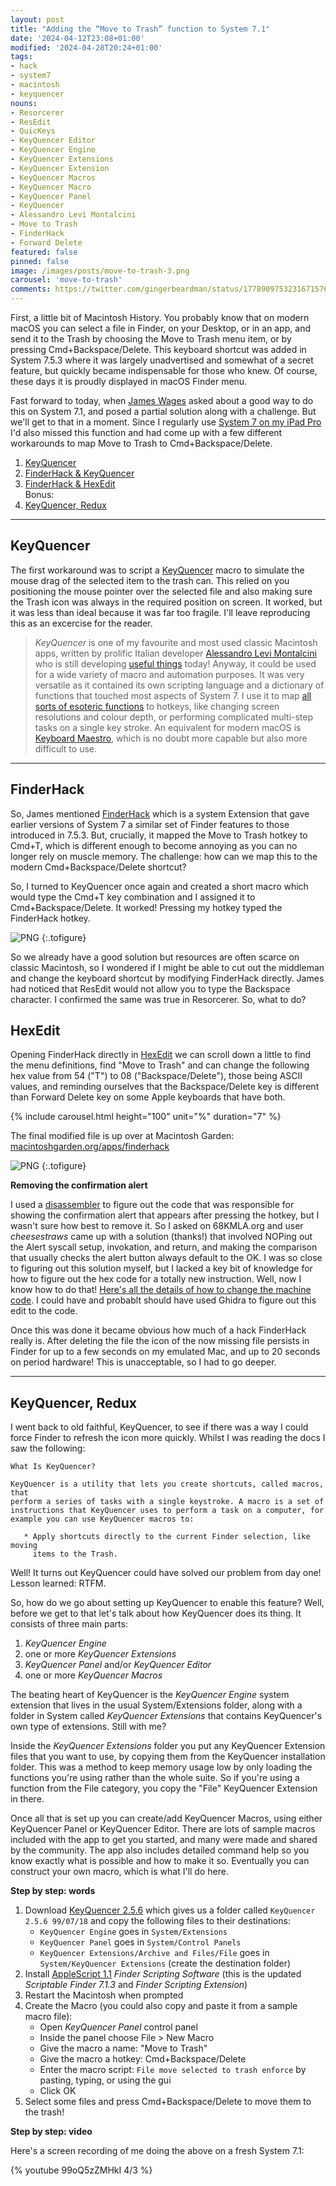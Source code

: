 ```yaml
---
layout: post
title: "Adding the “Move to Trash” function to System 7.1"
date: '2024-04-12T23:08+01:00'
modified: '2024-04-28T20:24+01:00'
tags:
- hack
- system7
- macintosh
- keyquencer
nouns:
- Resorcerer
- ResEdit
- QuicKeys
- KeyQuencer Editor
- KeyQuencer Engine
- KeyQuencer Extensions
- KeyQuencer Extension
- KeyQuencer Macros
- KeyQuencer Macro
- KeyQuencer Panel
- KeyQuencer
- Alessandro Levi Montalcini
- Move to Trash
- FinderHack
- Forward Delete
featured: false
pinned: false
image: /images/posts/move-to-trash-3.png
carousel: 'move-to-trash'
comments: https://twitter.com/gingerbeardman/status/1778909753231671576
---
```


First, a little bit of Macintosh History. You probably know that on modern macOS you can select a file in Finder, on your Desktop, or in an app, and send it to the Trash by choosing the Move to Trash menu item, or by pressing Cmd+Backspace/Delete. This keyboard shortcut was added in System 7.5.3 where it was largely unadvertised and somewhat of a secret feature, but quickly became indispensable for those who knew. Of course, these days it is proudly displayed in macOS Finder menu.

Fast forward to today, when [James Wages](https://twitter.com/james_wages) asked about a good way to do this on System 7.1, and posed a partial solution along with a challenge. But we'll get to that in a moment. Since I regularly use [System 7 on my iPad Pro](/2021/04/17/turning-an-ipad-pro-into-the-ultimate-classic-macintosh/) I'd also missed this function and had come up with a few different workarounds to map Move to Trash to Cmd+Backspace/Delete.

1. [KeyQuencer](#keyquencer)
1. [FinderHack & KeyQuencer](#finderhack)
1. [FinderHack & HexEdit](#hexedit) <br>Bonus:
1. [KeyQuencer, Redux](#keyquencer-redux)

----

## KeyQuencer

The first workaround was to script a [KeyQuencer](https://macintoshgarden.org/apps/keyquencer) macro to simulate the mouse drag of the selected item to the trash can. This relied on you positioning the mouse pointer over the selected file and also making sure the Trash icon was always in the required position on screen. It worked, but it was less than ideal because it was far too fragile. I'll leave reproducing this as an excercise for the reader.

> *KeyQuencer* is one of my favourite and most used classic Macintosh apps, written by prolific Italian developer [Alessandro Levi Montalcini](http://www.montalcini.com) who is still developing [useful things](https://www.usboverdrive.com) today! Anyway, it could be used for a wide variety of macro and automation purposes. It was very versatile as it contained its own scripting language and a dictionary of functions that touched most aspects of System 7. I use it to map [all sorts of esoteric functions](/tag/keyquencer/) to hotkeys, like changing screen resolutions and colour depth, or performing complicated multi-step tasks on a single key stroke. An equivalent for modern macOS is [Keyboard Maestro](https://www.keyboardmaestro.com/main/), which is no doubt more capable but also more difficult to use.

----

## FinderHack

So, James mentioned [FinderHack](https://macintoshgarden.org/apps/finderhack) which is a system Extension that gave earlier versions of System 7 a similar set of Finder features to those introduced in 7.5.3. But, crucially, it mapped the Move to Trash hotkey to Cmd+T, which is different enough to become annoying as you can no longer rely on muscle memory. The challenge: how can we map this to the modern Cmd+Backspace/Delete shortcut? 

So, I turned to KeyQuencer once again and created a short macro which would type the Cmd+T key combination and I assigned it to Cmd+Backspace/Delete. It worked! Pressing my hotkey typed the FinderHack hotkey.

![PNG](/images/posts/move-to-trash-1.png "This macro, bound to Cmd+Backspace/Delete, types Cmd+T to effectively map one hotkey to another")
{:.tofigure}

So we already have a good solution but resources are often scarce on classic Macintosh, so I wondered if I might be able to cut out the middleman and change the keyboard shortcut by modifying FinderHack directly. James had noticed that ResEdit would not allow you to type the Backspace character. I confirmed the same was true in Resorcerer. So, what to do?

## HexEdit

Opening FinderHack directly in [HexEdit](https://macintoshgarden.org/apps/hexedit) we can scroll down a little to find the menu definitions, find "Move to Trash" and can change the following hex value from 54 ("T") to 08 ("Backspace/Delete"), those being ASCII values, and reminding ourselves that the Backspace/Delete key is different than Forward Delete key on some Apple keyboards that have both. 

{% include carousel.html height="100" unit="%" duration="7" %}

The final modified file is up over at Macintosh Garden: [macintoshgarden.org/apps/finderhack](https://macintoshgarden.org/apps/finderhack)

![PNG](/images/posts/move-to-trash-4.png "Notice that System 7 has no glyph for the Backspace key")
{:.tofigure}

**Removing the confirmation alert**

I used a [disassembler](https://github.com/fuzziqersoftware/resource_dasm/issues/77) to figure out the code that was responsible for showing the confirmation alert that appears after pressing the hotkey, but I wasn't sure how best to remove it. So I asked on 68KMLA.org and user *cheesestraws* came up with a solution (thanks!) that involved NOPing out the Alert syscall setup, invokation, and return, and making the comparison that usually checks the alert button always default to the OK. I was so close to figuring out this solution myself, but I lacked a key bit of knowledge for how to figure out the hex code for a totally new instruction. Well, now I know how to do that! [Here's all the details of how to change the machine code](https://68kmla.org/bb/index.php?threads/skipping-a-confirmation-alert-and-doing-the-ok-code-path.47220/post-529695). I could have and probablt should have used Ghidra to figure out this edit to the code.

Once this was done it became obvious how much of a hack FinderHack really is. After deleting the file the icon of the now missing file persists in Finder for up to a few seconds on my emulated Mac, and up to 20 seconds on period hardware! This is unacceptable, so I had to go deeper.

----

## KeyQuencer, Redux

I went back to old faithful, KeyQuencer, to see if there was a way I could force Finder to refresh the icon more quickly. Whilst I was reading the docs I saw the following: 

    What Is KeyQuencer?
    
    KeyQuencer is a utility that lets you create shortcuts, called macros, that
    perform a series of tasks with a single keystroke. A macro is a set of
    instructions that KeyQuencer uses to perform a task on a computer, for
    example you can use KeyQuencer macros to:
    
       * Apply shortcuts directly to the current Finder selection, like moving
         items to the Trash.


Well! It turns out KeyQuencer could have solved our problem from day one! Lesson learned: RTFM.

So, how do we go about setting up KeyQuencer to enable this feature? Well, before we get to that let's talk about how KeyQuencer does its thing. It consists of three main parts:

1. *KeyQuencer Engine*
1. one or more *KeyQuencer Extensions*
1. *KeyQuencer Panel* and/or *KeyQuencer Editor*
1. one or more *KeyQuencer Macros*

The beating heart of KeyQuencer is the *KeyQuencer Engine* system extension that lives in the usual System/Extensions folder, along with a folder in System called *KeyQuencer Extensions* that contains KeyQuencer's own type of extensions. Still with me?

Inside the *KeyQuencer Extensions* folder you put any KeyQuencer Extension files that you want to use, by copying them from the KeyQuencer installation folder. This was a method to keep memory usage low by only loading the functions you're using rather than the whole suite. So if you're using a function from the File category, you copy the "File" KeyQuencer Extension in there.

Once all that is set up you can create/add KeyQuencer Macros, using either KeyQuencer Panel or KeyQuencer Editor. There are lots of sample macros included with the app to get you started, and many were made and shared by the community. The app also includes detailed command help so you know exactly what is possible and how to make it so. Eventually you can construct your own macro, which is what I'll do here.

**Step by step: words**

1. Download [KeyQuencer 2.5.6](https://macintoshgarden.org/apps/keyquencer) which gives us a folder called `KeyQuencer 2.5.6 99/07/18` and copy the following files to their destinations:
    - `KeyQuencer Engine` goes in `System/Extensions`
    - `KeyQuencer Panel` goes in `System/Control Panels`
    - `KeyQuencer Extensions/Archive and Files/File` goes in `System/KeyQuencer Extensions` (create the destination folder)
1. Install [AppleScript 1.1](https://macintoshgarden.org/apps/applescript-11) *Finder Scripting Software* (this is the updated *Scriptable Finder 7.1.3* and *Finder Scripting Extension*)
1. Restart the Macintosh when prompted
1. Create the Macro (you could also copy and paste it from a sample macro file):
    - Open *KeyQuencer Panel* control panel
    - Inside the panel choose File > New Macro
    - Give the macro a name: "Move to Trash"
    - Give the macro a hotkey: Cmd+Backspace/Delete
    - Enter the macro script: `File move selected to trash enforce` by pasting, typing, or using the gui
    - Click OK
1. Select some files and press Cmd+Backspace/Delete to move them to the trash!

**Step by step: video**

Here's a screen recording of me doing the above on a fresh System 7.1:

{% youtube 99oQ5zZMHkI 4/3 %}
